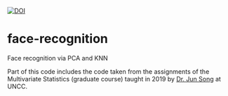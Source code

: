 [![DOI](https://zenodo.org/badge/289334931.svg)](https://zenodo.org/badge/latestdoi/289334931)

# face-recognition
Face recognition via PCA and KNN

Part of this code includes the code taken from the assignments of the Multivariate Statistics (graduate course) taught in 2019 by [Dr. Jun Song](https://github.com/CodeJSong) at UNCC.



